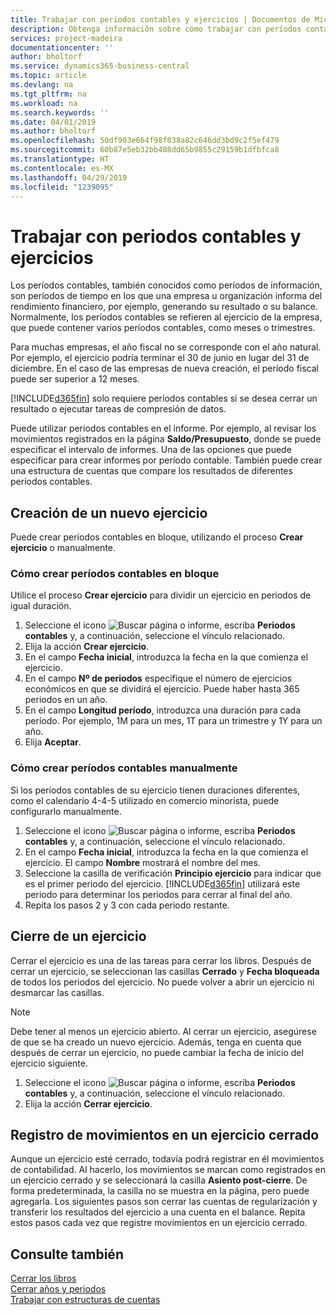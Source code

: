 ```yaml
---
title: Trabajar con periodos contables y ejercicios | Documentos de Microsoft
description: Obtenga información sobre cómo trabajar con períodos contables para definir cuándo empresa elabora los informes de rendimiento financiero.
services: project-madeira
documentationcenter: ''
author: bholtorf
ms.service: dynamics365-business-central
ms.topic: article
ms.devlang: na
ms.tgt_pltfrm: na
ms.workload: na
ms.search.keywords: ''
ms.date: 04/01/2019
ms.author: bholtorf
ms.openlocfilehash: 50df903e664f98f038a82c646dd3bd9c2f5ef479
ms.sourcegitcommit: 60b87e5eb32bb408dd65b9855c29159b1dfbfca8
ms.translationtype: HT
ms.contentlocale: es-MX
ms.lasthandoff: 04/29/2019
ms.locfileid: "1239095"
---
```

# <a name="working-with-accounting-periods-and-fiscal-years"></a>Trabajar con periodos contables y ejercicios
Los períodos contables, también conocidos como períodos de información, son períodos de tiempo en los que una empresa u organización informa del rendimiento financiero, por ejemplo, generando su resultado o su balance. Normalmente, los períodos contables se refieren al ejercicio de la empresa, que puede contener varios períodos contables, como meses o trimestres.

Para muchas empresas, el año fiscal no se corresponde con el año natural. Por ejemplo, el ejercicio podría terminar el 30 de junio en lugar del 31 de diciembre. En el caso de las empresas de nueva creación, el período fiscal puede ser superior a 12 meses. 

[!INCLUDE[d365fin](includes/d365fin_md.md)] solo requiere períodos contables si se desea cerrar un resultado o ejecutar tareas de compresión de datos. 

Puede utilizar periodos contables en el informe. Por ejemplo, al revisar los movimientos registrados en la página **Saldo/Presupuesto**, donde se puede especificar el intervalo de informes. Una de las opciones que puede especificar para crear informes por período contable. También puede crear una estructura de cuentas que compare los resultados de diferentes períodos contables.

## <a name="creating-a-new-fiscal-year"></a>Creación de un nuevo ejercicio
Puede crear períodos contables en bloque, utilizando el proceso **Crear ejercicio** o manualmente.

### <a name="how-to-create-accounting-periods-in-bulk"></a>Cómo crear períodos contables en bloque
Utilice el proceso **Crear ejercicio** para dividir un ejercicio en periodos de igual duración.  

1. Seleccione el icono ![Buscar página o informe](media/ui-search/search_small.png "icono Buscar página o informe"), escriba **Periodos contables** y, a continuación, seleccione el vínculo relacionado.  
2. Elija la acción **Crear ejercicio**.  <!--What about the Scheduling option? Should we mention that? There's also the Report Output Type field...-->
3. En el campo **Fecha inicial**, introduzca la fecha en la que comienza el ejercicio.  
4. En el campo **Nº de periodos** especifique el número de ejercicios económicos en que se dividirá el ejercicio. Puede haber hasta 365 periodos en un año.  
5. En el campo **Longitud período**, introduzca una duración para cada período. Por ejemplo, 1M para un mes, 1T para un trimestre y 1Y para un año.  
6. Elija **Aceptar**.  

### <a name="how-to-create-accounting-periods-manually"></a>Cómo crear períodos contables manualmente
Si los períodos contables de su ejercicio tienen duraciones diferentes, como el calendario 4-4-5 utilizado en comercio minorista, puede configurarlo manualmente.  
  
1. Seleccione el icono ![Buscar página o informe](media/ui-search/search_small.png "icono Buscar página o informe"), escriba **Periodos contables** y, a continuación, seleccione el vínculo relacionado.  
2. En el campo **Fecha inicial**, introduzca la fecha en la que comienza el ejercicio. El campo **Nombre** mostrará el nombre del mes.  
3. Seleccione la casilla de verificación **Principio ejercicio** para indicar que es el primer periodo del ejercicio. [!INCLUDE[d365fin](includes/d365fin_md.md)] utilizará este periodo para determinar los periodos para cerrar al final del año.
4. Repita los pasos 2 y 3 con cada periodo restante.  

## <a name="closing-a-fiscal-year"></a>Cierre de un ejercicio
Cerrar el ejercicio es una de las tareas para cerrar los libros. Después de cerrar un ejercicio, se seleccionan las casillas **Cerrado** y **Fecha bloqueada** de todos los periodos del ejercicio. No puede volver a abrir un ejercicio ni desmarcar las casillas.

> [!NOTE]  
>  Debe tener al menos un ejercicio abierto. Al cerrar un ejercicio, asegúrese de que se ha creado un nuevo ejercicio. Además, tenga en cuenta que después de cerrar un ejercicio, no puede cambiar la fecha de inicio del ejercicio siguiente.

1. Seleccione el icono ![Buscar página o informe](media/ui-search/search_small.png "icono Buscar página o informe"), escriba **Periodos contables** y, a continuación, seleccione el vínculo relacionado.  
2. Elija la acción **Cerrar ejercicio**.  

## <a name="posting-entries-to-a-closed-fiscal-year"></a>Registro de movimientos en un ejercicio cerrado
Aunque un ejercicio esté cerrado, todavía podrá registrar en él movimientos de contabilidad. Al hacerlo, los movimientos se marcan como registrados en un ejercicio cerrado y se seleccionará la casilla **Asiento post-cierre**. De forma predeterminada, la casilla no se muestra en la página, pero puede agregarla. Los siguientes pasos son cerrar las cuentas de regularización y transferir los resultados del ejercicio a una cuenta en el balance. Repita estos pasos cada vez que registre movimientos en un ejercicio cerrado.

## <a name="see-also"></a>Consulte también
[Cerrar los libros](year-close-books.md)  
[Cerrar años y periodos](year-close-years-periods.md)  
[Trabajar con estructuras de cuentas](bi-how-work-account-schedule.md)  
  





